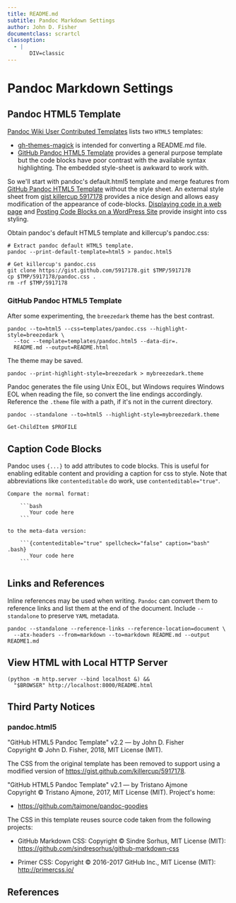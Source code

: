 ```yaml
---
title: README.md
subtitle: Pandoc Markdown Settings
author: John D. Fisher
documentclass: scrartcl
classoption:
  - |
       DIV=classic
---
```


# Pandoc Markdown Settings

## Pandoc HTML5 Template

[Pandoc Wiki User Contributed Templates] lists two `HTML5` templates:

* [gh-themes-magick] is intended for converting a README.md file.
* [GitHub Pandoc HTML5 Template] provides a general purpose template but the
  code blocks have poor contrast with the available syntax highlighting. The
  embedded style-sheet is awkward to work with.

So we'll start with pandoc's default.html5 template and merge features from
[GitHub Pandoc HTML5 Template] without the style sheet. An external style sheet
from [gist killercup 5917178] provides a nice design and allows easy
modification of the appearance of code-blocks. [Displaying code in a web page]
and [Posting Code Blocks on a WordPress Site] provide insight into css styling.

Obtain pandoc's default HTML5 template and killercup's pandoc.css:

```{contenteditable="true" spellcheck="false" caption="bash" .bash}
# Extract pandoc default HTML5 template.
pandoc --print-default-template=html5 > pandoc.html5

# Get killercup's pandoc.css
git clone https://gist.github.com/5917178.git $TMP/5917178
cp $TMP/5917178/pandoc.css .
rm -rf $TMP/5917178
```

### GitHub Pandoc HTML5 Template

After some experimenting, the `breezedark` theme has the best contrast.

```{contenteditable="true" spellcheck="false" caption="bash" .bash}
pandoc --to=html5 --css=templates/pandoc.css --highlight-style=breezedark \
  --toc --template=templates/pandoc.html5 --data-dir=.
  README.md --output=README.html
```

The theme may be saved.

```{contenteditable="true" spellcheck="false" caption="bash" .bash}
pandoc --print-highlight-style=breezedark > mybreezedark.theme
```

Pandoc generates the file using Unix EOL, but Windows requires Windows EOL
when reading the file, so convert the line endings accordingly. Reference the
`.theme` file with a path, if it's not in the current directory.

```{contenteditable="true" spellcheck="false" caption="bash" .bash}
pandoc --standalone --to=html5 --highlight-style=mybreezedark.theme
```

```{contenteditable="true" spellcheck="false" caption="PowerShell" .powershell}
Get-ChildItem $PROFILE
```

## Caption Code Blocks

Pandoc uses `{...}` to add attributes to code blocks. This is useful for
enabling editable content and providing a caption for css to style. Note that
abbreviations like `contenteditable` do work, use `contenteditable="true"`.

~~~{contenteditable="true" spellcheck="false" caption="markdown" .markdown}
Compare the normal format:

    ```bash
       Your code here
    ```

to the meta-data version:

    ```{contenteditable="true" spellcheck="false" caption="bash" .bash}
       Your code here
    ```
~~~

## Links and References

Inline references may be used when writing. `Pandoc` can
convert them to reference links and list them at the end of
the document. Include `--standalone` to preserve `YAML`
metadata.

```{contenteditable="true" spellcheck="false" caption="bash" .bash}
pandoc --standalone --reference-links --reference-location=document \
  --atx-headers --from=markdown --to=markdown README.md --output README1.md
```

## View HTML with Local HTTP Server

``` {contenteditable="true" spellcheck="false" caption="bash" .bash}
(python -m http.server --bind localhost &) &&
  "$BROWSER" http://localhost:8000/README.html
```

## Third Party Notices

### pandoc.html5

"GitHub HTML5 Pandoc Template" v2.2 — by John D. Fisher  
Copyright © John D. Fisher, 2018, MIT License (MIT).

The CSS from the original template has been removed to support using a modified
version of <https://gist.github.com/killercup/5917178>.

"GitHub HTML5 Pandoc Template" v2.1 — by Tristano Ajmone  
Copyright © Tristano Ajmone, 2017, MIT License (MIT). Project's home:

* <https://github.com/tajmone/pandoc-goodies>

The CSS in this template reuses source code taken from the following projects:

* GitHub Markdown CSS: Copyright © Sindre Sorhus, MIT License (MIT):
  <https://github.com/sindresorhus/github-markdown-css>

* Primer CSS: Copyright © 2016-2017 GitHub Inc., MIT License (MIT):
  <http://primercss.io/>

## References

[Pandoc Wiki User Contributed Templates]: https://github.com/jgm/pandoc/wiki/User-contributed-templates
[gh-themes-magick]: https://github.com/tajmone/gh-themes-magick
[GitHub Pandoc HTML5 Template]: https://github.com/tajmone/pandoc-goodies/tree/master/templates/html5/github
[Listing Captions With Delimited Code Blocks and Pandoc]: https://www.kartar.net/2012/12/listing-captions-with-delimited-code-blocks-and-pandoc/
[gist killercup 5917178]: https://gist.github.com/killercup/5917178
[Displaying code in a web page]: https://websemantics.uk/articles/displaying-code-in-web-pages/
[Posting Code Blocks on a WordPress Site]: https://css-tricks.com/posting-code-blocks-wordpress-site/
